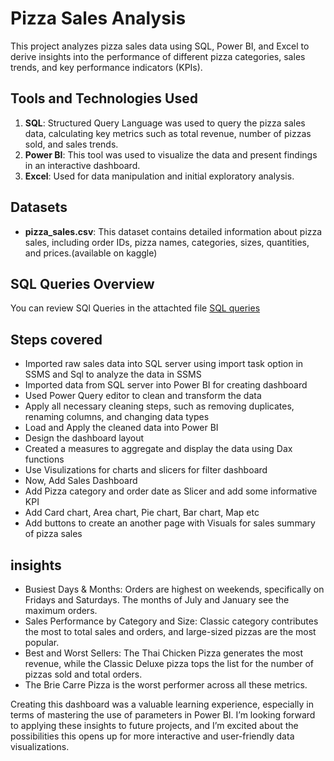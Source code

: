# Pizza Sales Analysis

This project analyzes pizza sales data using SQL, Power BI, and Excel to derive insights into the performance of different pizza categories, sales trends, and key performance indicators (KPIs). 

## Tools and Technologies Used
1. **SQL**: Structured Query Language was used to query the pizza sales data, calculating key metrics such as total revenue, number of pizzas sold, and sales trends.
2. **Power BI**: This tool was used to visualize the data and present findings in an interactive dashboard.
3. **Excel**: Used for data manipulation and initial exploratory analysis.

## Datasets
- **pizza_sales.csv**: This dataset contains detailed information about pizza sales, including order IDs, pizza names, categories, sizes, quantities, and prices.(available on kaggle)

## SQL Queries Overview
You can review SQl Queries in the attachted file [SQL queries](https://github.com/Ribhu01/DS_Projects/blob/main/Pizza_sales_analysis/PIZZA%20SALES%20SQL%20QUERIES.docx)

## Steps covered
* Imported raw sales data into SQL server using import task option in SSMS and Sql to analyze the data in SSMS
* Imported data from SQL server into Power BI for creating dashboard
* Used Power Query editor to clean and transform the data
* Apply all necessary cleaning steps, such as removing duplicates, renaming columns, and changing data types
* Load and Apply the cleaned data into Power BI
* Design the dashboard layout
* Created a measures to aggregate and display the data using    Dax functions
* Use Visulizations for charts and slicers for filter dashboard
* Now, Add Sales Dashboard
* Add Pizza category and order date as Slicer and add some informative KPI
* Add Card chart, Area chart, Pie chart, Bar chart, Map etc
* Add buttons to create an another page with Visuals for sales summary of pizza sales

## insights
* Busiest Days & Months: Orders are highest on weekends, specifically on Fridays and Saturdays. The months of July and January see the maximum orders.
* Sales Performance by Category and Size: Classic category contributes the most to total sales and orders, and large-sized pizzas are the most popular.
* Best and Worst Sellers: The Thai Chicken Pizza generates the most revenue, while the Classic Deluxe pizza tops the list for the number of pizzas sold and total orders.
* The Brie Carre Pizza is the worst performer across all these metrics.









Creating this dashboard was a valuable learning experience, especially in terms of mastering the use of parameters in Power BI. I’m looking forward to applying these insights to future projects, and I’m excited about the possibilities this opens up for more interactive and user-friendly data visualizations.
